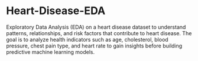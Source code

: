 # Heart-Disease-EDA
Exploratory Data Analysis (EDA) on a heart disease dataset to understand patterns, relationships, and risk factors that contribute to heart disease.  The goal is to analyze health indicators such as age, cholesterol, blood pressure, chest pain type, and heart rate to gain insights before building predictive machine learning models.
